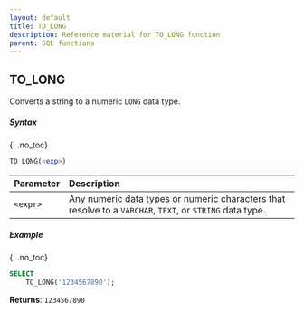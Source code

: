 ```yaml
---
layout: default
title: TO_LONG
description: Reference material for TO_LONG function
parent: SQL functions
---
```


## TO\_LONG

Converts a string to a numeric `LONG` data type.

##### Syntax
{: .no_toc}

```sql
TO_LONG(<exp>)
```

| Parameter | Description                                                                                              |
| :--------- | :-------------------------------------------------------------------------------------------------------- |
| `<expr>`  | Any numeric data types or numeric characters that resolve to a `VARCHAR`, `TEXT`, or `STRING` data type. |

##### Example
{: .no_toc}

```sql
SELECT
	TO_LONG('1234567890');
```

**Returns**: `1234567890`
